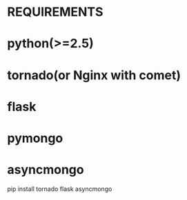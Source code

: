 REQUIREMENTS
============
# python(>=2.5)
# tornado(or Nginx with comet)
# flask
# pymongo
# asyncmongo


pip install tornado flask asyncmongo

